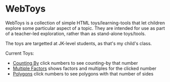 WebToys
=======

WebToys is a collection of simple HTML toys/learning-tools
that let children explore some particular aspect of a topic.
They are intended for use as part of a teacher-led exploration,
rather than as stand-alone toys/tools.

The toys are targetted at JK-level students, as that's my child's
class.

Current Toys:

- [Counting By](http://www.vrplumber.com/webtoys/countingby/) click numbers to see counting-by that number
- [Multiple Factors](http://www.vrplumber.com/webtoys/1/) shows factors and multiples for the clicked number
- [Polygons](http://www.vrplumber.com/webtoys/polygons/) click numbers to see polygons with that number of sides
